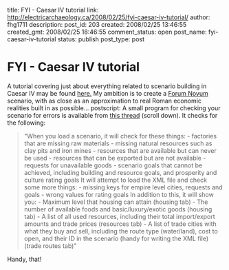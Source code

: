 title: FYI - Caesar IV tutorial
link: http://electricarchaeology.ca/2008/02/25/fyi-caesar-iv-tutorial/
author: fhg1711
description: 
post_id: 203
created: 2008/02/25 13:46:55
created_gmt: 2008/02/25 18:46:55
comment_status: open
post_name: fyi-caesar-iv-tutorial
status: publish
post_type: post

# FYI - Caesar IV tutorial

A tutorial covering just about everything related to scenario building in Caesar IV may be found [here.](http://caesar4.heavengames.com/gameinfo/editor) My ambition is to create a [Forum Novum](http://www.bsr.ac.uk/bsr/sub_arch/extra/BSR_Tiber_Forum01.htm) scenario, with as close as an approximation to real Roman economic realities built in as possible... postscript: A small program for checking your scenario for errors is available from [this thread](http://www.tiltedmill.com/forums/showthread.php?t=13202) (scroll down). It checks for the following: 

> "When you load a scenario, it will check for these things: \- factories that are missing raw materials \- missing natural resources such as clay pits and iron mines \- resources that are available but can never be used \- resources that can be exported but are not available \- requests for unavailable goods \- scenario goals that cannot be achieved, including building and resource goals, and prosperity and culture rating goals It will attempt to load the XML file and check some more things: \- missing keys for empire level cities, requests and goals \- wrong values for rating goals In addition to this, it will show you: \- Maximum level that housing can attain (housing tab) \- The number of available foods and basic/luxury/exotic goods (housing tab) \- A list of all used resources, including their total import/export amounts and trade prices (resources tab) \- A list of trade cities with what they buy and sell, including the route type (water/land), cost to open, and their ID in the scenario (handy for writing the XML file) (trade routes tab)"

Handy, that!